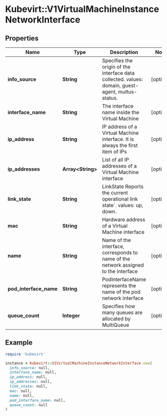 # Kubevirt::V1VirtualMachineInstanceNetworkInterface

## Properties

| Name | Type | Description | Notes |
| ---- | ---- | ----------- | ----- |
| **info_source** | **String** | Specifies the origin of the interface data collected. values: domain, guest-agent, multus-status. | [optional] |
| **interface_name** | **String** | The interface name inside the Virtual Machine | [optional] |
| **ip_address** | **String** | IP address of a Virtual Machine interface. It is always the first item of IPs | [optional] |
| **ip_addresses** | **Array&lt;String&gt;** | List of all IP addresses of a Virtual Machine interface | [optional] |
| **link_state** | **String** | LinkState Reports the current operational link state&#x60;. values: up, down. | [optional] |
| **mac** | **String** | Hardware address of a Virtual Machine interface | [optional] |
| **name** | **String** | Name of the interface, corresponds to name of the network assigned to the interface | [optional] |
| **pod_interface_name** | **String** | PodInterfaceName represents the name of the pod network interface | [optional] |
| **queue_count** | **Integer** | Specifies how many queues are allocated by MultiQueue | [optional] |

## Example

```ruby
require 'kubevirt'

instance = Kubevirt::V1VirtualMachineInstanceNetworkInterface.new(
  info_source: null,
  interface_name: null,
  ip_address: null,
  ip_addresses: null,
  link_state: null,
  mac: null,
  name: null,
  pod_interface_name: null,
  queue_count: null
)
```

